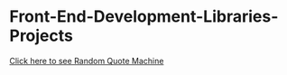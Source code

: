 # Front-End-Development-Libraries-Projects

[Click here to see Random Quote Machine](https://aunghtetnaing97.github.io/Front-End-Development-Libraries-Projects/Build-a-Random-Quote-Machine/)
